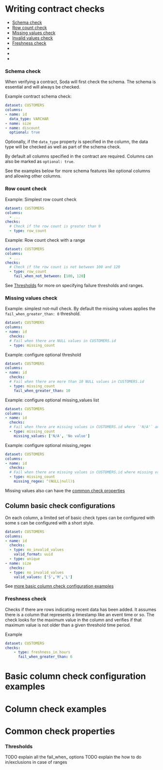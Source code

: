 # Writing contract checks

* [Schema check](#schema-check)
* [Row count check](#row-count-check)
* [Missing values check](#missing-values-check)
* [Invalid values check](#invalid-values-check)
* [Freshness check](#freshness-check)
* [](#)
* [](#)
* [](#)

### Schema check

When verifying a contract, Soda will first check the schema.  The schema is essential and will always be checked. 

Example contract schema check:
```yaml
dataset: CUSTOMERS
columns:
- name: id
  data_type: VARCHAR
- name: size
- name: discount
  optional: true
```

Optionally, if the `data_type` property is specified in the column, the data type will be checked as well as part of
the schema check.

By default all columns specified in the contract are required. Columns can also be marked as `optional: true`.  

See the examples below for more schema features like optional columns and allowing other columns.

### Row count check

Example: Simplest row count check
```yaml
dataset: CUSTOMERS
columns:
  - ...
checks:
  # Check if the row count is greater than 0
  - type: row_count
```

Example: Row count check with a range
```yaml
dataset: CUSTOMERS
columns:
  - ...
checks:
  # Check if the row count is not between 100 and 120
  - type: row_count
    fail_when_not_between: [100, 120]
```

See [Thresholds](#thresholds) for more on specifying failure thresholds and ranges.  

### Missing values check

Example: simplest not-null check. By default the missing values applies the `fail_when_greater_than: 0` threshold.
```yaml
dataset: CUSTOMERS
columns:
- name: id
  checks:
  # Fail when there are NULL values in CUSTOMERS.id
  - type: missing_count
```

Example: configure optional threshold
```yaml
dataset: CUSTOMERS
columns:
- name: id
  checks:
  # Fail when there are more than 10 NULL values in CUSTOMERS.id
  - type: missing_count
    fail_when_greater_than: 10
```

Example: configure optional missing_values list
```yaml
dataset: CUSTOMERS
columns:
- name: id
  checks:
  # Fail when there are missing values in CUSTOMERS.id where `'N/A'` and `'No value'` are considered missing values.
  - type: missing_count
    missing_values: ['N/A', 'No value']
```

Example: configure optional missing_regex 
```yaml
dataset: CUSTOMERS
columns:
- name: id
  checks:
  # Fail when there are missing values in CUSTOMERS.id where missing values are specified with a SQL regex
  - type: missing_count
    missing_regex: ^(NULL|null)$
```

Missing values also can have the [common check properties](#common-check-properties) 

## Column basic check configurations

On each column, a limited set of basic check types can be configured with some s can be configured with a short style.

```yaml
dataset: CUSTOMERS
columns:
- name: id
  checks:
  - type: no_invalid_values
    valid_format: uuid
  - type: unique
- name: size
  checks:
  - type: no_invalid_values
    valid_values: ['S','M','L']
```

See [more basic column check configuration examples](EXAMPLES.md#basic-column-check-configuration-examples) 

### Freshness check

Checks if there are rows indicating recent data has been added.  It assumes there is a column that represents a timestamp like 
an event time or so.  The check looks for the maximum value in the column and verifies if that maximum value is not older than 
a given threshold time period.

Example
```yaml
dataset: CUSTOMERS
checks: 
    - type: freshness_in_hours
      fail_when_greater_than: 6
```

# Basic column check configuration examples

# Column check examples

# Common check properties

### Thresholds

TODO explain all the fail_when_  options
TODO explain the how to do in/exclusions in case of ranges
